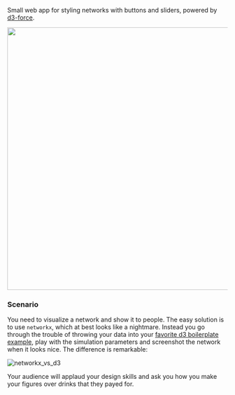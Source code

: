Small web app for styling networks with buttons and sliders, powered by [d3-force](https://github.com/d3/d3-force).

<p align="center"><img src="http://ulfaslak.com/files/network_webapp_teaser.png" width=600></p>

### Scenario
You need to visualize a network and show it to people. The easy solution is to use `networkx`, which at best looks like a nightmare. Instead you go through the trouble of throwing your data into your [favorite d3 boilerplate example](https://bl.ocks.org/mbostock/ad70335eeef6d167bc36fd3c04378048), play with the simulation parameters and screenshot the network when it looks nice. The difference is remarkable: 

![networkx_vs_d3](http://ulfaslak.com/files/ugly_not_ugly.png)

Your audience will applaud your design skills and ask you how you make your figures over drinks that they payed for.
